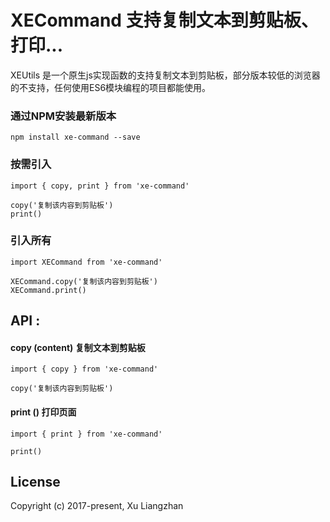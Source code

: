 # XECommand 支持复制文本到剪贴板、打印...

XEUtils 是一个原生js实现函数的支持复制文本到剪贴板，部分版本较低的浏览器的不支持，任何使用ES6模块编程的项目都能使用。

### 通过NPM安装最新版本
``` shell
npm install xe-command --save
```

### 按需引入
``` shell
import { copy, print } from 'xe-command'

copy('复制该内容到剪贴板')
print()
```

### 引入所有
``` shell
import XECommand from 'xe-command'

XECommand.copy('复制该内容到剪贴板')
XECommand.print()
```

## API :
#### copy (content) 复制文本到剪贴板
```shell
import { copy } from 'xe-command'

copy('复制该内容到剪贴板')
```

#### print () 打印页面
```shell
import { print } from 'xe-command'

print()
```

## License
Copyright (c) 2017-present, Xu Liangzhan